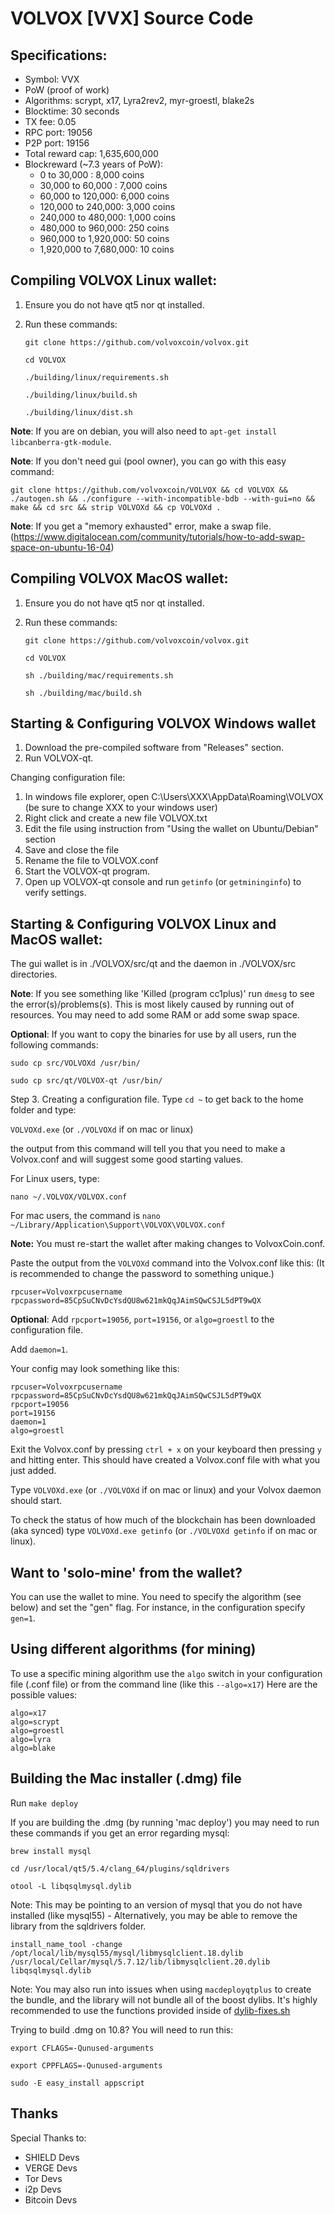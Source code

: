 VOLVOX [VVX] Source Code
================================


Specifications:
--------------

* Symbol: VVX
* PoW (proof of work)
* Algorithms: scrypt, x17, Lyra2rev2, myr-groestl, blake2s
* Blocktime: 30 seconds
* TX fee: 0.05
* RPC port: 19056
* P2P port: 19156
* Total reward cap: 1,635,600,000
* Blockreward (~7.3 years of PoW):
  * 0 to 30,000 : 8,000 coins
  * 30,000 to 60,000 : 7,000 coins
  * 60,000 to 120,000: 6,000 coins
  * 120,000 to 240,000: 3,000 coins
  * 240,000 to 480,000: 1,000 coins 
  * 480,000 to 960,000: 250 coins 
  * 960,000 to 1,920,000: 50 coins 
  * 1,920,000 to 7,680,000: 10 coins 


Compiling VOLVOX Linux wallet:
----------------------
1. Ensure you do not have qt5 nor qt installed.

2. Run these commands:

      `git clone https://github.com/volvoxcoin/volvox.git`

      `cd VOLVOX`

      `./building/linux/requirements.sh`

      `./building/linux/build.sh`

      `./building/linux/dist.sh`

**Note**: If you are on debian, you will also need to `apt-get install libcanberra-gtk-module`.

**Note**: If you don't need gui (pool owner), you can go with this easy command:

```git clone https://github.com/volvoxcoin/VOLVOX && cd VOLVOX && ./autogen.sh && ./configure --with-incompatible-bdb --with-gui=no && make && cd src && strip VOLVOXd && cp VOLVOXd .```

**Note**: If you get a "memory exhausted" error, make a swap file. (https://www.digitalocean.com/community/tutorials/how-to-add-swap-space-on-ubuntu-16-04)


Compiling VOLVOX MacOS wallet:
----------------------
1. Ensure you do not have qt5 nor qt installed.

2. Run these commands:

    `git clone https://github.com/volvoxcoin/volvox.git`

    `cd VOLVOX`

    `sh ./building/mac/requirements.sh`

    `sh ./building/mac/build.sh`


Starting & Configuring VOLVOX Windows wallet
-------------

1. Download the pre-compiled software from "Releases" section.
2. Run VOLVOX-qt.

Changing configuration file:

1. In windows file explorer, open C:\Users\XXX\AppData\Roaming\VOLVOX (be sure to change XXX to your windows user)
2. Right click and create a new file VOLVOX.txt
3. Edit the file using instruction from "Using the wallet on Ubuntu/Debian" section
4. Save and close the file
5. Rename the file to VOLVOX.conf
6. Start the VOLVOX-qt program.
7. Open up VOLVOX-qt console and run ```getinfo``` (or ```getmininginfo```) to verify settings.

Starting & Configuring VOLVOX Linux and MacOS wallet:
----
The gui wallet is in ./VOLVOX/src/qt and the daemon in ./VOLVOX/src directories.

**Note**: If you see something like 'Killed (program cc1plus)' run ```dmesg``` to see the error(s)/problems(s). This is most likely caused by running out of resources. You may need to add some RAM or add some swap space.

**Optional**:
If you want to copy the binaries for use by all users, run the following commands:

```sudo cp src/VOLVOXd /usr/bin/```

```sudo cp src/qt/VOLVOX-qt /usr/bin/```

Step 3. Creating a configuration file. Type ```cd ~``` to get back to the home folder and type:

```VOLVOXd.exe```  (or ```./VOLVOXd``` if on mac or linux)

the output from this command will tell you that you need to make a Volvox.conf and will suggest some good starting values.

For Linux users, type:

```nano ~/.VOLVOX/VOLVOX.conf```

For mac users, the command is ```nano ~/Library/Application\Support\VOLVOX\VOLVOX.conf```

**Note:** You must re-start the wallet after making changes to VolvoxCoin.conf.

Paste the output from the `VOLVOXd` command into the Volvox.conf like this: (It is recommended to change the password to something unique.)

    rpcuser=Volvoxrpcusername
    rpcpassword=85CpSuCNvDcYsdQU8w621mkQqJAimSQwCSJL5dPT9wQX


**Optional**: Add `rpcport=19056`, `port=19156`, or `algo=groestl` to the configuration file.

Add `daemon=1`.

Your config may look something like this:

    rpcuser=Volvoxrpcusername
    rpcpassword=85CpSuCNvDcYsdQU8w621mkQqJAimSQwCSJL5dPT9wQX
    rpcport=19056
    port=19156
    daemon=1
    algo=groestl

Exit the Volvox.conf by pressing `ctrl + x` on your keyboard then pressing `y` and hitting enter. This should have created a Volvox.conf file with what you just added.

Type ```VOLVOXd.exe``` (or ```./VOLVOXd``` if on mac or linux) and your Volvox daemon should start.

To check the status of how much of the blockchain has been downloaded (aka synced) type `VOLVOXd.exe getinfo` (or `./VOLVOXd getinfo` if on mac or linux).


Want to 'solo-mine' from the wallet?
----------
You can use the wallet to mine. You need to specify the algorithm (see below) and set the "gen" flag. For instance, in the configuration specify ```gen=1```.


Using different algorithms (for mining)
----------

To use a specific mining algorithm use the `algo` switch in your configuration file (.conf file) or from the command line (like this `--algo=x17`) Here are the possible values:

    algo=x17
    algo=scrypt
    algo=groestl
    algo=lyra
    algo=blake


Building the Mac installer (.dmg) file
-----
Run `make deploy`

If you are building the .dmg (by running 'mac deploy') you may need to run these commands if you get an error regarding mysql:

    brew install mysql

    cd /usr/local/qt5/5.4/clang_64/plugins/sqldrivers

    otool -L libqsqlmysql.dylib

Note: This may be pointing to an version of mysql that you do not have installed (like mysql55) - Alternatively, you may be able to remove the library from the sqldrivers folder.

    install_name_tool -change /opt/local/lib/mysql55/mysql/libmysqlclient.18.dylib /usr/local/Cellar/mysql/5.7.12/lib/libmysqlclient.20.dylib libqsqlmysql.dylib

Note: You may also run into issues when using `macdeployqtplus` to create the bundle, and the library will not bundle all of the boost dylibs. It's highly recommended to use the functions provided inside of [dylib-fixes.sh](/building/mac/dylib-fixes.sh)

Trying to build .dmg on 10.8? You will need to run this:

    export CFLAGS=-Qunused-arguments

    export CPPFLAGS=-Qunused-arguments

    sudo -E easy_install appscript


Thanks
----
Special Thanks to:
* SHIELD Devs
* VERGE Devs
* Tor Devs
* i2p Devs
* Bitcoin Devs
